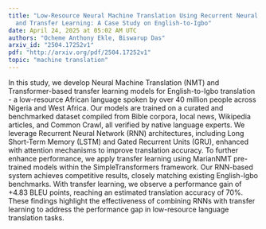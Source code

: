```yaml
---
title: "Low-Resource Neural Machine Translation Using Recurrent Neural Networks
  and Transfer Learning: A Case Study on English-to-Igbo"
date: April 24, 2025 at 05:02 AM UTC
authors: "Ocheme Anthony Ekle, Biswarup Das"
arxiv_id: "2504.17252v1"
pdf: "http://arxiv.org/pdf/2504.17252v1"
topic: "machine translation"
---
```


In this study, we develop Neural Machine Translation (NMT) and Transformer-based transfer learning models for English-to-Igbo translation - a low-resource African language spoken by over 40 million people across Nigeria and West Africa. Our models are trained on a curated and benchmarked dataset compiled from Bible corpora, local news, Wikipedia articles, and Common Crawl, all verified by native language experts. We leverage Recurrent Neural Network (RNN) architectures, including Long Short-Term Memory (LSTM) and Gated Recurrent Units (GRU), enhanced with attention mechanisms to improve translation accuracy. To further enhance performance, we apply transfer learning using MarianNMT pre-trained models within the SimpleTransformers framework. Our RNN-based system achieves competitive results, closely matching existing English-Igbo benchmarks. With transfer learning, we observe a performance gain of +4.83 BLEU points, reaching an estimated translation accuracy of 70%. These findings highlight the effectiveness of combining RNNs with transfer learning to address the performance gap in low-resource language translation tasks.
